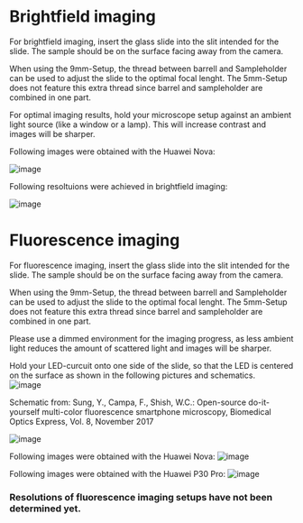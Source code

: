 # Brightfield imaging

For brightfield imaging, insert the glass slide into the slit intended for the slide. 
The sample should be on the surface facing away from the camera. 

When using the 9mm-Setup, the thread between barrell and Sampleholder can be used to adjust the slide to the optimal focal lenght. 
The 5mm-Setup does not feature this extra thread since barrel and sampleholder are combined in one part. 

For optimal imaging results, hold your microscope setup against an ambient light source (like a window or a lamp). This will increase contrast and images will be sharper.

Following images were obtained with the Huawei Nova:

![image](https://user-images.githubusercontent.com/58549170/111808656-802fe980-88d4-11eb-8fb1-70a97a143acb.png)


Following resoltuions were achieved in brightfield imaging:

![image](https://user-images.githubusercontent.com/58549170/111808305-2cbd9b80-88d4-11eb-9945-135b69e07bbc.png)




# Fluorescence imaging

For fluorescence imaging, insert the glass slide into the slit intended for the slide. 
The sample should be on the surface facing away from the camera. 

When using the 9mm-Setup, the thread between barrell and Sampleholder can be used to adjust the slide to the optimal focal lenght. 
The 5mm-Setup does not feature this extra thread since barrel and sampleholder are combined in one part. 

Please use a dimmed environment for the imaging progress, as less ambient light reduces the amount of scattered light and images will be sharper.

Hold your LED-curcuit onto one side of the slide, so that the LED is centered on the surface as shown in the following pictures and schematics.  
![image](https://user-images.githubusercontent.com/58549170/111811531-6b088a00-88d7-11eb-9411-250b065bc76b.png)

Schematic from: Sung, Y., Campa, F., Shish, W.C.: Open-source do-it-yourself multi-color fluorescence smartphone microscopy, Biomedical Optics Express, Vol. 8, November 2017

![image](https://user-images.githubusercontent.com/58549170/111810841-bb331c80-88d6-11eb-9e74-58b2c9f9c7bf.png)


Following images were obtained with the Huawei Nova:
![image](https://user-images.githubusercontent.com/58549170/111811835-c5a1e600-88d7-11eb-8dc1-f20176f3e3fc.png)


Following images were obtained with the Huawei P30 Pro:
![image](https://user-images.githubusercontent.com/58549170/111812108-0e599f00-88d8-11eb-843b-f761433af32b.png)


### Resolutions of fluorescence imaging setups have not been determined yet.

